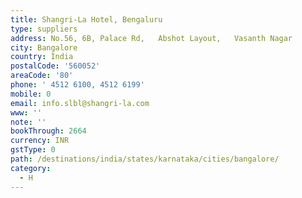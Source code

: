 ```yaml
---
title: Shangri-La Hotel, Bengaluru
type: suppliers
address: No.56, 6B, Palace Rd,   Abshot Layout,   Vasanth Nagar
city: Bangalore
country: India
postalCode: '560052'
areaCode: '80'
phone: ' 4512 6100, 4512 6199'
mobile: 0
email: info.slbl@shangri-la.com
www: ''
note: ''
bookThrough: 2664
currency: INR
gstType: 0
path: /destinations/india/states/karnataka/cities/bangalore/
category:
  - H
---
```


